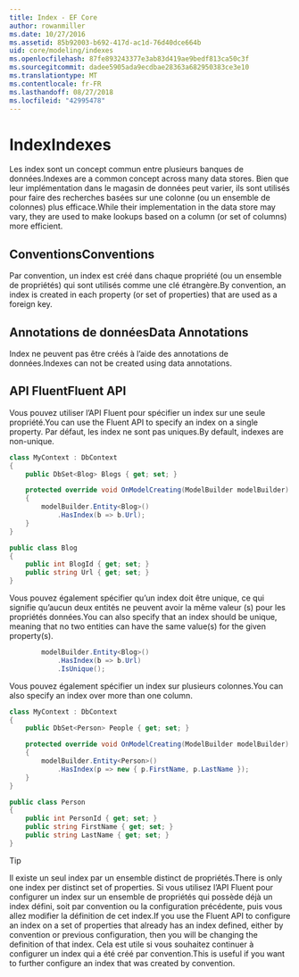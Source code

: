 ```yaml
---
title: Index - EF Core
author: rowanmiller
ms.date: 10/27/2016
ms.assetid: 85b92003-b692-417d-ac1d-76d40dce664b
uid: core/modeling/indexes
ms.openlocfilehash: 87fe893243377e3ab83d419ae9bedf813ca50c3f
ms.sourcegitcommit: dadee5905ada9ecdbae28363a682950383ce3e10
ms.translationtype: MT
ms.contentlocale: fr-FR
ms.lasthandoff: 08/27/2018
ms.locfileid: "42995478"
---
```

# <a name="indexes"></a><span data-ttu-id="4edfd-102">Index</span><span class="sxs-lookup"><span data-stu-id="4edfd-102">Indexes</span></span>

<span data-ttu-id="4edfd-103">Les index sont un concept commun entre plusieurs banques de données.</span><span class="sxs-lookup"><span data-stu-id="4edfd-103">Indexes are a common concept across many data stores.</span></span> <span data-ttu-id="4edfd-104">Bien que leur implémentation dans le magasin de données peut varier, ils sont utilisés pour faire des recherches basées sur une colonne (ou un ensemble de colonnes) plus efficace.</span><span class="sxs-lookup"><span data-stu-id="4edfd-104">While their implementation in the data store may vary, they are used to make lookups based on a column (or set of columns) more efficient.</span></span>

## <a name="conventions"></a><span data-ttu-id="4edfd-105">Conventions</span><span class="sxs-lookup"><span data-stu-id="4edfd-105">Conventions</span></span>

<span data-ttu-id="4edfd-106">Par convention, un index est créé dans chaque propriété (ou un ensemble de propriétés) qui sont utilisés comme une clé étrangère.</span><span class="sxs-lookup"><span data-stu-id="4edfd-106">By convention, an index is created in each property (or set of properties) that are used as a foreign key.</span></span>

## <a name="data-annotations"></a><span data-ttu-id="4edfd-107">Annotations de données</span><span class="sxs-lookup"><span data-stu-id="4edfd-107">Data Annotations</span></span>

<span data-ttu-id="4edfd-108">Index ne peuvent pas être créés à l’aide des annotations de données.</span><span class="sxs-lookup"><span data-stu-id="4edfd-108">Indexes can not be created using data annotations.</span></span>

## <a name="fluent-api"></a><span data-ttu-id="4edfd-109">API Fluent</span><span class="sxs-lookup"><span data-stu-id="4edfd-109">Fluent API</span></span>

<span data-ttu-id="4edfd-110">Vous pouvez utiliser l’API Fluent pour spécifier un index sur une seule propriété.</span><span class="sxs-lookup"><span data-stu-id="4edfd-110">You can use the Fluent API to specify an index on a single property.</span></span> <span data-ttu-id="4edfd-111">Par défaut, les index ne sont pas uniques.</span><span class="sxs-lookup"><span data-stu-id="4edfd-111">By default, indexes are non-unique.</span></span>

<!-- [!code-csharp[Main](samples/core/Modeling/FluentAPI/Samples/Index.cs?highlight=7,8)] -->
``` csharp
class MyContext : DbContext
{
    public DbSet<Blog> Blogs { get; set; }

    protected override void OnModelCreating(ModelBuilder modelBuilder)
    {
        modelBuilder.Entity<Blog>()
            .HasIndex(b => b.Url);
    }
}

public class Blog
{
    public int BlogId { get; set; }
    public string Url { get; set; }
}
```

<span data-ttu-id="4edfd-112">Vous pouvez également spécifier qu’un index doit être unique, ce qui signifie qu’aucun deux entités ne peuvent avoir la même valeur (s) pour les propriétés données.</span><span class="sxs-lookup"><span data-stu-id="4edfd-112">You can also specify that an index should be unique, meaning that no two entities can have the same value(s) for the given property(s).</span></span>

<!-- [!code-csharp[Main](samples/core/Modeling/FluentAPI/Samples/IndexUnique.cs?highlight=3)] -->
``` csharp
        modelBuilder.Entity<Blog>()
            .HasIndex(b => b.Url)
            .IsUnique();
```

<span data-ttu-id="4edfd-113">Vous pouvez également spécifier un index sur plusieurs colonnes.</span><span class="sxs-lookup"><span data-stu-id="4edfd-113">You can also specify an index over more than one column.</span></span>

<!-- [!code-csharp[Main](samples/core/Modeling/FluentAPI/Samples/IndexComposite.cs?highlight=7,8)] -->
``` csharp
class MyContext : DbContext
{
    public DbSet<Person> People { get; set; }

    protected override void OnModelCreating(ModelBuilder modelBuilder)
    {
        modelBuilder.Entity<Person>()
            .HasIndex(p => new { p.FirstName, p.LastName });
    }
}

public class Person
{
    public int PersonId { get; set; }
    public string FirstName { get; set; }
    public string LastName { get; set; }
}
```

> [!TIP]  
> <span data-ttu-id="4edfd-114">Il existe un seul index par un ensemble distinct de propriétés.</span><span class="sxs-lookup"><span data-stu-id="4edfd-114">There is only one index per distinct set of properties.</span></span> <span data-ttu-id="4edfd-115">Si vous utilisez l’API Fluent pour configurer un index sur un ensemble de propriétés qui possède déjà un index défini, soit par convention ou la configuration précédente, puis vous allez modifier la définition de cet index.</span><span class="sxs-lookup"><span data-stu-id="4edfd-115">If you use the Fluent API to configure an index on a set of properties that already has an index defined, either by convention or previous configuration, then you will be changing the definition of that index.</span></span> <span data-ttu-id="4edfd-116">Cela est utile si vous souhaitez continuer à configurer un index qui a été créé par convention.</span><span class="sxs-lookup"><span data-stu-id="4edfd-116">This is useful if you want to further configure an index that was created by convention.</span></span>
